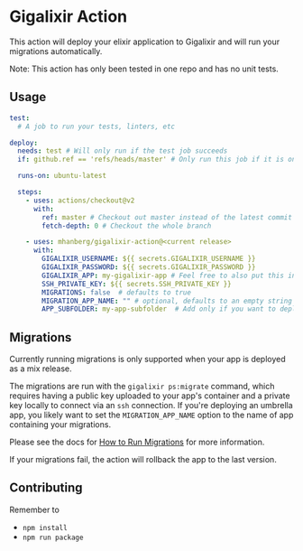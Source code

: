 # Gigalixir Action

This action will deploy your elixir application to Gigalixir and will run your migrations automatically.

Note: This action has only been tested in one repo and has no unit tests.

## Usage

```yaml
test: 
  # A job to run your tests, linters, etc

deploy:
  needs: test # Will only run if the test job succeeds
  if: github.ref == 'refs/heads/master' # Only run this job if it is on the master branch

  runs-on: ubuntu-latest

  steps:
    - uses: actions/checkout@v2
      with:
        ref: master # Checkout out master instead of the latest commit
        fetch-depth: 0 # Checkout the whole branch

    - uses: mhanberg/gigalixir-action@<current release>
      with:
        GIGALIXIR_USERNAME: ${{ secrets.GIGALIXIR_USERNAME }}
        GIGALIXIR_PASSWORD: ${{ secrets.GIGALIXIR_PASSWORD }}
        GIGALIXIR_APP: my-gigalixir-app # Feel free to also put this in your secrets
        SSH_PRIVATE_KEY: ${{ secrets.SSH_PRIVATE_KEY }}
        MIGRATIONS: false  # defaults to true
        MIGRATION_APP_NAME: "" # optional, defaults to an empty string
        APP_SUBFOLDER: my-app-subfolder  # Add only if you want to deploy an app that is not at the root of your repository
```

## Migrations

Currently running migrations is only supported when your app is deployed as a mix release.

The migrations are run with the `gigalixir ps:migrate` command, which requires having a public key uploaded to your app's container and a private key locally to connect via an `ssh` connection.
If you're deploying an umbrella app, you likely want to set the `MIGRATION_APP_NAME` option to the name of app containing your migrations.

Please see the docs for [How to Run Migrations](https://gigalixir.readthedocs.io/en/latest/main.html#migrations) for more information.

If your migrations fail, the action will rollback the app to the last version.

## Contributing

Remember to 

- `npm install`
- `npm run package`
